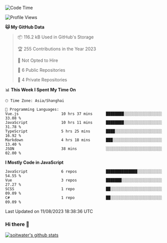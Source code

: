 <!--START_SECTION:waka-->
![Code Time](http://img.shields.io/badge/Code%20Time-2%2C385%20hrs%206%20mins-blue)

![Profile Views](http://img.shields.io/badge/Profile%20Views-0-blue)

**🐱 My GitHub Data** 

> 📦 116.2 kB Used in GitHub's Storage 
 > 
> 🏆 255 Contributions in the Year 2023
 > 
> 🚫 Not Opted to Hire
 > 
> 📜 6 Public Repositories 
 > 
> 🔑 4 Private Repositories 
 > 
📊 **This Week I Spent My Time On** 

```text
🕑︎ Time Zone: Asia/Shanghai

💬 Programming Languages: 
Vue.js                   10 hrs 37 mins      ████████░░░░░░░░░░░░░░░░░   33.08 % 
JavaScript               10 hrs 11 mins      ████████░░░░░░░░░░░░░░░░░   31.78 % 
TypeScript               5 hrs 25 mins       ████░░░░░░░░░░░░░░░░░░░░░   16.92 % 
Markdown                 4 hrs 18 mins       ███░░░░░░░░░░░░░░░░░░░░░░   13.40 % 
JSON                     38 mins             ░░░░░░░░░░░░░░░░░░░░░░░░░   02.00 % 
```

**I Mostly Code in JavaScript** 

```text
JavaScript               6 repos             ██████████████░░░░░░░░░░░   54.55 % 
Vue                      3 repos             ███████░░░░░░░░░░░░░░░░░░   27.27 % 
SCSS                     1 repo              ██░░░░░░░░░░░░░░░░░░░░░░░   09.09 % 
C#                       1 repo              ██░░░░░░░░░░░░░░░░░░░░░░░   09.09 % 
```




 Last Updated on 11/08/2023 18:38:36 UTC
<!--END_SECTION:waka-->

### Hi there 👋
[![soitwater's github stats](https://github-readme-stats.vercel.app/api?username=soitwater)](https://github.com/soitwater/github-readme-stats)
